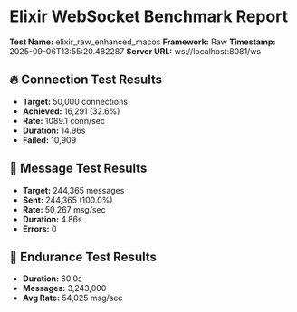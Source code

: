 # Elixir WebSocket Benchmark Report

**Test Name:** elixir_raw_enhanced_macos
**Framework:** Raw
**Timestamp:** 2025-09-06T13:55:20.482287
**Server URL:** ws://localhost:8081/ws

## 🔥 Connection Test Results

- **Target:** 50,000 connections
- **Achieved:** 16,291 (32.6%)
- **Rate:** 1089.1 conn/sec
- **Duration:** 14.96s
- **Failed:** 10,909

## 🌊 Message Test Results

- **Target:** 244,365 messages
- **Sent:** 244,365 (100.0%)
- **Rate:** 50,267 msg/sec
- **Duration:** 4.86s
- **Errors:** 0

## 💪 Endurance Test Results

- **Duration:** 60.0s
- **Messages:** 3,243,000
- **Avg Rate:** 54,025 msg/sec

